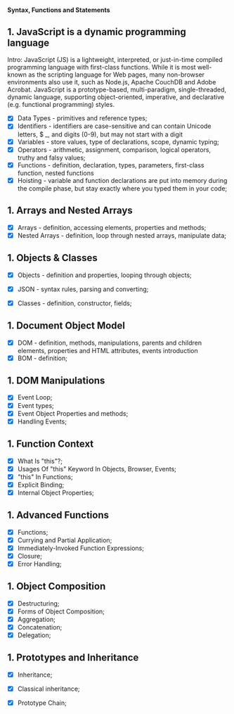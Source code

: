 #### Syntax, Functions and Statements
## 1. JavaScript is a dynamic programming language
Intro: JavaScript (JS) is a lightweight, interpreted, or just-in-time compiled programming language with first-class functions. While it is most well-known as the scripting language for Web pages, many non-browser environments also use it, such as Node.js, Apache CouchDB and Adobe Acrobat. JavaScript is a prototype-based, multi-paradigm, single-threaded, dynamic language, supporting object-oriented, imperative, and declarative (e.g. functional programming) styles. 

- [x] Data Types - primitives and reference types;
- [x] Identifiers - identifiers are case-sensitive and can contain Unicode letters, $ _, and digits (0-9), but may not start with a digit
- [x] Variables - store values, type of declarations, scope, dynamic typing;
- [x] Operators - arithmetic, assignment, comparison, logical operators, truthy and falsy values;
- [x] Functions - definition, declaration, types, parameters, first-class function, nested functions
- [x] Hoisting - variable and function declarations are put into memory during the compile phase, but stay exactly where you typed them in your code;

## 1. Arrays and Nested Arrays
- [x] Arrays - definition, accessing elements, properties and methods;
- [x] Nested Arrays - definition, loop through nested arrays, manipulate data;

## 1. Objects & Classes
- [x] Objects - definition and properties, looping through objects;
- [x] JSON - syntax rules, parsing and converting;
- [x] Classes - definition, constructor, fields;


## 1. Document Object Model
- [x] DOM - definition, methods, manipulations, parents and children elements, properties and HTML attributes, events introduction
- [x] BOM - definition;

## 1. DOM Manipulations
- [x] Event Loop;
- [x] Event types;
- [x] Event Object Properties and methods;
- [x] Handling Events;

## 1. Function Context
- [x] What Is "this"?;
- [x] Usages Of "this" Keyword In Objects, Browser, Events;
- [x] "this" In Functions;
- [x] Explicit Binding;
- [x] Internal Object Properties;

## 1. Advanced Functions
- [x] Functions;
- [x] Currying and Partial Application;
- [x] Immediately-Invoked Function Expressions;
- [x] Closure;
- [x] Error Handling; 

## 1. Object Composition
- [x] Destructuring;
- [x] Forms of Object Composition;
- [x] Aggregation;
- [x] Concatenation;
- [x] Delegation;

## 1. Prototypes and Inheritance
- [x] Inheritance;
- [x] Classical inheritance;
- [x] Prototype Chain;


